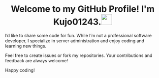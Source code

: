 <h1 align="center"><b>Welcome to my GitHub Profile! I'm Kujo01243.</b><img src="https://media.giphy.com/media/hvRJCLFzcasrR4ia7z/giphy.gif" width="35"></h1>

I’d like to share some code for fun. While I’m not a professional software developer, I specialize in server administration and enjoy coding and learning new things.

Feel free to create issues or fork my repositories. Your contributions and feedback are always welcome!

Happy coding!